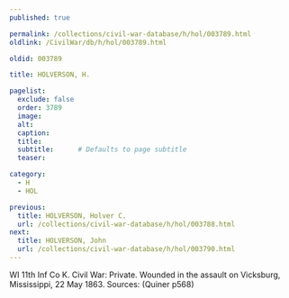 ```yaml
---
published: true

permalink: /collections/civil-war-database/h/hol/003789.html
oldlink: /CivilWar/db/h/hol/003789.html

oldid: 003789

title: HOLVERSON, H.

pagelist:
  exclude: false
  order: 3789
  image: 
  alt:
  caption:
  title:
  subtitle:      # Defaults to page subtitle
  teaser:

category: 
  - H 
  - HOL

previous:
  title: HOLVERSON, Holver C.
  url: /collections/civil-war-database/h/hol/003788.html  
next:
  title: HOLVERSON, John
  url: /collections/civil-war-database/h/hol/003790.html   
---
```

WI 11th Inf Co K. Civil War: Private. Wounded in the assault on Vicksburg, Mississippi, 22 May 1863. Sources: (Quiner p568)